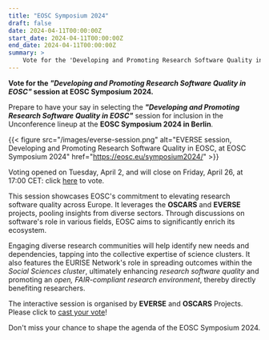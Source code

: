 ```yaml
---
title: "EOSC Symposium 2024"
draft: false
date: 2024-04-11T00:00:00Z
start_date: 2024-04-11T00:00:00Z
end_date: 2024-04-11T00:00:00Z
summary: >
    Vote for the 'Developing and Promoting Research Software Quality in EOSC' session at the EOSC Symposium 2024 to contribute to enhancing research software standards across Europe. Your endorsement will shape the agenda of this interactive session, hosted by the EVERSE and OSCARS Projects, fostering an open, FAIR-compliant research environment within the EOSC ecosystem.
---
```


**Vote for the *"Developing and Promoting Research Software Quality in EOSC"* session at EOSC Symposium 2024.**

Prepare to have your say in selecting the ***"Developing and Promoting Research Software Quality in EOSC"*** session for inclusion in the Unconference lineup at the **EOSC Symposium 2024 in Berlin**.

{{< figure src="/images/everse-session.png" alt="EVERSE session, Developing and Promoting Research Software Quality in EOSC, at EOSC Symposium 2024" href="https://eosc.eu/symposium2024/" >}}

Voting opened on Tuesday, April 2, and will close on Friday, April 26, at 17:00 CET: click [here](https://eosc.eu/symposium2024/) to vote.

This session showcases EOSC's commitment to elevating research software quality across Europe. It leverages the **OSCARS** and **EVERSE** projects, pooling insights from diverse sectors. Through discussions on software's role in various fields, EOSC aims to significantly enrich its ecosystem. 

Engaging diverse research communities will help identify new needs and dependencies, tapping into the collective expertise of science clusters. It also features the EURISE Network's role in spreading outcomes within the *Social Sciences cluster*, ultimately enhancing *research software quality* and promoting an *open, FAIR-compliant research environment*, thereby directly benefiting researchers.

The interactive session is organised by **EVERSE** and **OSCARS** Projects. Please click to [cast your vote](https://eosc.eu/symposium2024/)!

Don't miss your chance to shape the agenda of the EOSC Symposium 2024.
